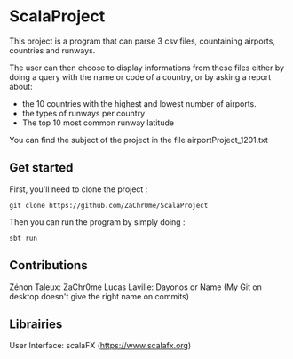 # ScalaProject

This project is a program that can parse 3 csv files, countaining airports, countries and runways.

The user can then choose to display informations from these files either by doing a query with the name or code of a country,
or by asking a report about:
- the 10 countries with the highest and lowest number of airports.
- the types of runways per country
- The top 10 most common runway latitude

You can find the subject of the project in the file airportProject_1201.txt

## Get started

First, you'll need to clone the project :

```
git clone https://github.com/ZaChr0me/ScalaProject
```

Then you can run the program by simply doing :

```
sbt run
```

## Contributions

Zénon Taleux: ZaChr0me
Lucas Laville: Dayonos or Name (My Git on  desktop doesn't give the right name on commits)

## Librairies

User Interface: scalaFX (https://www.scalafx.org)